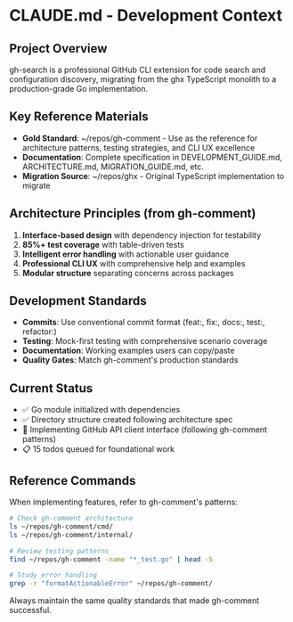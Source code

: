 # CLAUDE.md - Development Context

## Project Overview
gh-search is a professional GitHub CLI extension for code search and configuration discovery, migrating from the ghx TypeScript monolith to a production-grade Go implementation.

## Key Reference Materials
- **Gold Standard**: ~/repos/gh-comment - Use as the reference for architecture patterns, testing strategies, and CLI UX excellence
- **Documentation**: Complete specification in DEVELOPMENT_GUIDE.md, ARCHITECTURE.md, MIGRATION_GUIDE.md, etc.
- **Migration Source**: ~/repos/ghx - Original TypeScript implementation to migrate

## Architecture Principles (from gh-comment)
1. **Interface-based design** with dependency injection for testability
2. **85%+ test coverage** with table-driven tests
3. **Intelligent error handling** with actionable user guidance
4. **Professional CLI UX** with comprehensive help and examples
5. **Modular structure** separating concerns across packages

## Development Standards
- **Commits**: Use conventional commit format (feat:, fix:, docs:, test:, refactor:)
- **Testing**: Mock-first testing with comprehensive scenario coverage
- **Documentation**: Working examples users can copy/paste
- **Quality Gates**: Match gh-comment's production standards

## Current Status
- ✅ Go module initialized with dependencies
- ✅ Directory structure created following architecture spec
- 🚧 Implementing GitHub API client interface (following gh-comment patterns)
- 📋 15 todos queued for foundational work

## Reference Commands
When implementing features, refer to gh-comment's patterns:
```bash
# Check gh-comment architecture
ls ~/repos/gh-comment/cmd/
ls ~/repos/gh-comment/internal/

# Review testing patterns
find ~/repos/gh-comment -name "*_test.go" | head -5

# Study error handling
grep -r "formatActionableError" ~/repos/gh-comment/
```

Always maintain the same quality standards that made gh-comment successful.
